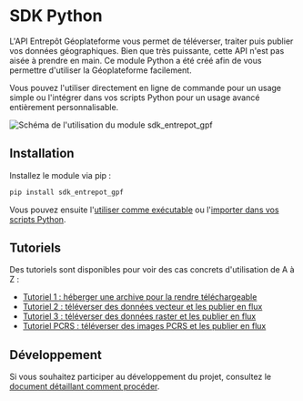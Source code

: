 <!--
CE DOCUMENT N'A PAS VOCATION A ÊTRE LU DIRECTEMENT OU VIA GITHUB :
les liens seront cassés, l'affichage ne sera pas correcte. Ne faites ça !

Consultez la doc en ligne ici : https://geoplateforme.github.io/sdk-entrepot/

Le lien vers cette page devrait être : https://geoplateforme.github.io/sdk-entrepot/
-->

# SDK Python

L'API Entrepôt Géoplateforme vous permet de téléverser, traiter puis publier vos données géographiques. Bien que très puissante, cette API n'est pas aisée à prendre en main. Ce module Python a été créé afin de vous permettre d'utiliser la Géoplateforme facilement.

Vous pouvez l'utiliser directement en ligne de commande pour un usage simple ou l'intégrer dans vos scripts Python pour un usage avancé entièrement personnalisable.

![Schéma de l'utilisation du module sdk_entrepot_gpf](assets/images/index__utilisation_module.png)

## Installation

Installez le module via pip :

```sh
pip install sdk_entrepot_gpf
```

Vous pouvez ensuite l'[utiliser comme exécutable](comme-executable.md) ou l'[importer dans vos scripts Python](comme-module.md).

## Tutoriels

Des tutoriels sont disponibles pour voir des cas concrets d'utilisation de A à Z :

* [Tutoriel 1 : héberger une archive pour la rendre téléchargeable](tutoriel_1_archive.md)
* [Tutoriel 2 : téléverser des données vecteur et les publier en flux](tutoriel_2_flux_vecteur.md)
* [Tutoriel 3 : téléverser des données raster et les publier en flux](tutoriel_3_flux_raster.md)
* [Tutoriel PCRS : téléverser des images PCRS et les publier en flux](tutoriel_pcrs.md)

## Développement

Si vous souhaitez participer au développement du projet, consultez le [document détaillant comment procéder](development.md).
